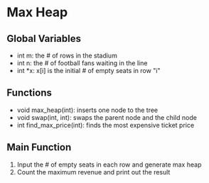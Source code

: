 # Max Heap

## Global Variables
* int m: the # of rows in the stadium
* int n: the # of football fans waiting in the line
* int *x: x[i] is the initial # of empty seats in row "i"

## Functions
* void max_heap(int): inserts one node to the tree
* void swap(int, int): swaps the parent node and the child node
* int find_max_price(int): finds the most expensive ticket price

## Main Function
1. Input the # of empty seats in each row and generate max heap
2. Count the maximum revenue and print out the result